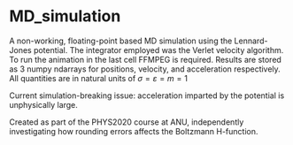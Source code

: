 # MD_simulation

A non-working, floating-point based MD simulation using the Lennard-Jones potential. The integrator employed was the Verlet velocity algorithm. To run the animation in the last cell FFMPEG is required. Results are stored as 3 numpy ndarrays for positions, velocity, and acceleration respectively. All quantities are in natural units of $\sigma=\varepsilon=m=1$ 

Current simulation-breaking issue: acceleration imparted by the potential is unphysically large.

Created as part of the PHYS2020 course at ANU, independently investigating how rounding errors affects the Boltzmann H-function. 
